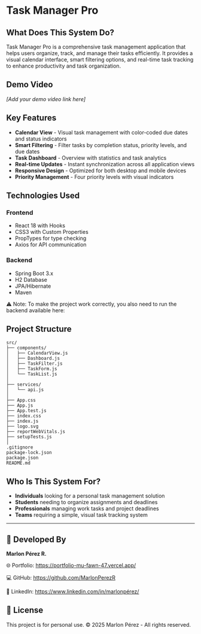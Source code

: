 # Task Manager Pro

## What Does This System Do?
Task Manager Pro is a comprehensive task management application that helps users organize, track, and manage their tasks efficiently. It provides a visual calendar interface, smart filtering options, and real-time task tracking to enhance productivity and task organization.

## Demo Video
*[Add your demo video link here]*

## Key Features
- **Calendar View** - Visual task management with color-coded due dates and status indicators
- **Smart Filtering** - Filter tasks by completion status, priority levels, and due dates
- **Task Dashboard** - Overview with statistics and task analytics
- **Real-time Updates** - Instant synchronization across all application views
- **Responsive Design** - Optimized for both desktop and mobile devices
- **Priority Management** - Four priority levels with visual indicators

## Technologies Used

### Frontend
- React 18 with Hooks
- CSS3 with Custom Properties
- PropTypes for type checking
- Axios for API communication

### Backend
- Spring Boot 3.x
- H2 Database
- JPA/Hibernate
- Maven
  
⚠️ Note: To make the project work correctly, you also need to run the backend available here: 

## Project Structure

```
src/
├── components/
│   ├── CalendarView.js
│   ├── Dashboard.js
│   ├── TaskFilter.js
│   ├── TaskForm.js
│   └── TaskList.js
│
├── services/
│   └── api.js
│
├── App.css
├── App.js
├── App.test.js
├── index.css
├── index.js
├── logo.svg
├── reportWebVitals.js
├── setupTests.js
│
.gitignore
package-lock.json
package.json
README.md
```


## Who Is This System For?
- **Individuals** looking for a personal task management solution
- **Students** needing to organize assignments and deadlines
- **Professionals** managing work tasks and project deadlines
- **Teams** requiring a simple, visual task tracking system

---

## 👥 Developed By
**Marlon Pérez R.**

🌐 Portfolio: https://portfolio-mu-fawn-47.vercel.app/

💻 GitHub: https://github.com/MarlonPerezR

💼 LinkedIn: https://www.linkedin.com/in/marlonpérez/

## 📄 License
This project is for personal use. © 2025 Marlon Pérez - All rights reserved.
